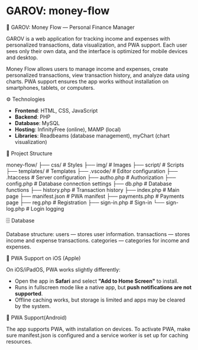 # GAROV: money-flow

💸 GAROV: Money Flow — Personal Finance Manager

GAROV is a web application for tracking income and expenses with personalized transactions, data visualization, and PWA support. Each user sees only their own data, and the interface is optimized for mobile devices and desktop.

Money Flow allows users to manage income and expenses, create personalized transactions, view transaction history, and analyze data using charts. PWA support ensures the app works without installation on smartphones, tablets, or computers.

⚙️ Technologies

- **Frontend**: HTML, CSS, JavaScript  
- **Backend**: PHP  
- **Database**: MySQL  
- **Hosting**: InfinityFree (online), MAMP (local)  
- **Libraries**: Readbeams (database management), myChart (chart visualization)  


📁 Project Structure

money-flow/
├── css/                # Styles
├── img/                # Images
├── script/             # Scripts
├── templates/          # Templates
├── .vscode/            # Editor configuration
├── .htaccess           # Server configuration
├── autho.php           # Authorization
├── config.php          # Database connection settings
├── db.php              # Database functions
├── history.php         # Transaction history
├── index.php           # Main page
├── manifest.json       # PWA manifest
├── payments.php        # Payments page
├── reg.php             # Registration
├── sign-in.php         # Sign-in
└── sign-log.php        # Login logging

🗄️ Database

Database structure:
  users — stores user information.
  transactions — stores income and expense transactions.
  categories — categories for income and expenses.

  
📱 PWA Support on iOS (Apple)

On iOS/iPadOS, PWA works slightly differently:

- Open the app in **Safari** and select **"Add to Home Screen"** to install.  
- Runs in fullscreen mode like a native app, but **push notifications are not supported**.  
- Offline caching works, but storage is limited and apps may be cleared by the system.

  
📱 PWA Support(Android)

The app supports PWA, with installation on devices. To activate PWA, make sure manifest.json is configured and a service worker is set up for caching resources.

